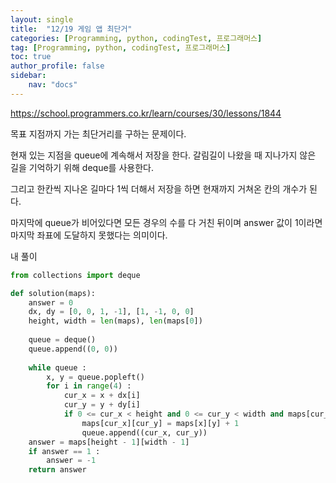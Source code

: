 ```yaml
---
layout: single
title:  "12/19 게임 앱 최단거"
categories: [Programming, python, codingTest, 프로그래머스]
tag: [Programming, python, codingTest, 프로그래머스]
toc: true
author_profile: false
sidebar:
    nav: "docs"
---
```


https://school.programmers.co.kr/learn/courses/30/lessons/1844

목표 지점까지 가는 최단거리를 구하는 문제이다.



현재 있는 지점을 queue에 계속해서 저장을 한다. 갈림길이 나왔을 때 지나가지 않은 길을 기억하기 위해 deque를 사용한다.

그리고 한칸씩 지나온 길마다 1씩 더해서 저장을 하면 현재까지 거쳐온 칸의 개수가 된다.

마지막에 queue가 비어있다면 모든 경우의 수를 다 거친 뒤이며 answer 값이 1이라면 마지막 좌표에 도달하지 못했다는 의미이다.

내 풀이

```python
from collections import deque

def solution(maps):
    answer = 0
    dx, dy = [0, 0, 1, -1], [1, -1, 0, 0]
    height, width = len(maps), len(maps[0])
    
    queue = deque()
    queue.append((0, 0))
    
    while queue :
        x, y = queue.popleft()
        for i in range(4) :
            cur_x = x + dx[i]
            cur_y = y + dy[i]
            if 0 <= cur_x < height and 0 <= cur_y < width and maps[cur_x][cur_y] == 1 :
                maps[cur_x][cur_y] = maps[x][y] + 1
                queue.append((cur_x, cur_y))
    answer = maps[height - 1][width - 1]          
    if answer == 1 :
        answer = -1
    return answer
```

